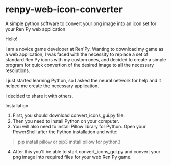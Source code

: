 # renpy-web-icon-converter
A simple python software to convert your png image into an icon set for your Ren'Py web application

Hello!

I am a novice game developer at Ren'Py. Wanting to download my game as a web application, I was faced with the necessity to replace a set of standard Ren'Py icons with my custom ones, and decided to create a simple program for quick convertion of the desired image to all the necessary resolutions.

I just started learning Python, so I asked the neural network for help and it helped me create the necessary application. 

I decided to share it with others.

Installation

1. First, you should download convert_icons_gui.py file.
2. Then you need to install Python on your computer.
3. You will also need to install Pillow library for Python. Open your PowerShell after the Python installation and write:
> pip install pillow
or
>pip3 install pillow
for python3
4. After this you'll be able to start convert_icons_gui.py and convert your png image into required files for your web Ren'Py game. 